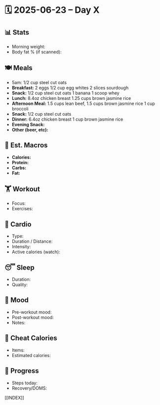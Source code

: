 # 🗓️ 2025-06-23 – Day X

## 📊 Stats
- Morning weight: 
- Body fat % (if scanned): 

## 🍽️ Meals
- 5am: 1/2 cup steel cut oats
- **Breakfast:** 2 eggs 1/2 cup egg whites 2 slices sourdough
- **Snack:**  1/2 cup steel cut oats 1 banana 1 scoop whey
- **Lunch:**  8.4oz chicken breast 1.25 cups brown jasmine rice
- **Afternoon Meal:**  1.5 cups lean beef, 1.5 cups brown jasmine rice 1 cup broccoli
- **Snack:** 1/2 cup steel cut oats
- **Dinner:**  6.4oz chicken breast 1 cup brown jasmine rice
- **Evening Snack:**  
- **Other (beer, etc):**  

## 🧮 Est. Macros
- **Calories:**   
- **Protein:**  
- **Carbs:**  
- **Fat:**  

## 🏋️ Workout
- Focus: 
- Exercises:  

## 🏃 Cardio
- Type:  
- Duration / Distance:  
- Intensity:  
- Active calories (watch):  

## 😴 Sleep
- Duration:  
- Quality:  

## 🧠 Mood
- Pre-workout mood:  
- Post-workout mood:  
- Notes:  

## 🍫 Cheat Calories
- Items:  
- Estimated calories:  

## 🧍 Progress
- Steps today:  
- Recovery/DOMS:  

[[INDEX]]
